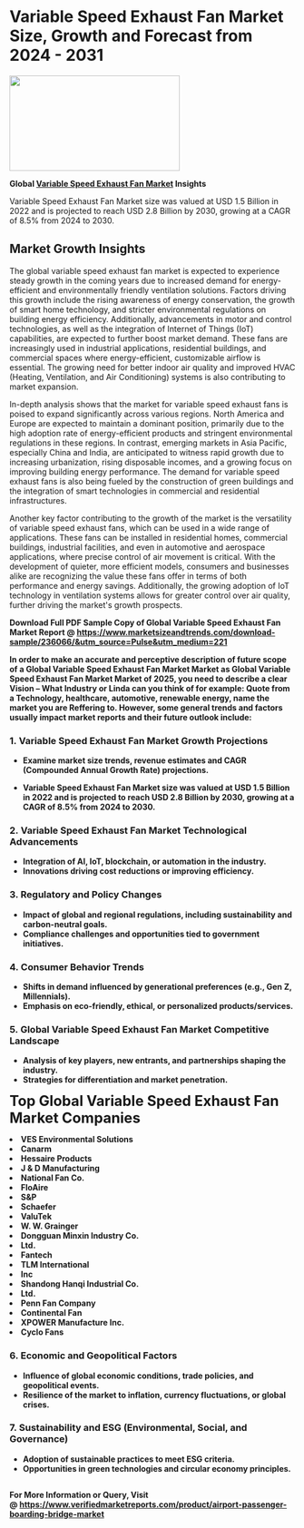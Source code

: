<H1>Variable Speed Exhaust Fan Market Size, Growth and Forecast from 2024 - 2031</H1><img class="aligncenter size-medium wp-image-584254" src="https://thirdeyenews.in/wp-content/uploads/2024/09/Global-Market-Research-300x168.jpeg" alt="" width="300" height="168" /><p><strong>Global&nbsp;<a href="https://www.marketsizeandtrends.com/download-sample/236066/&amp;utm_source=Pulse&amp;utm_medium=221">Variable Speed Exhaust Fan Market</a> Insights</strong></p><p>Variable Speed Exhaust Fan Market size was valued at USD 1.5 Billion in 2022 and is projected to reach USD 2.8 Billion by 2030, growing at a CAGR of 8.5% from 2024 to 2030.</p><p><h2>Market Growth Insights</h2> <p>The global variable speed exhaust fan market is expected to experience steady growth in the coming years due to increased demand for energy-efficient and environmentally friendly ventilation solutions. Factors driving this growth include the rising awareness of energy conservation, the growth of smart home technology, and stricter environmental regulations on building energy efficiency. Additionally, advancements in motor and control technologies, as well as the integration of Internet of Things (IoT) capabilities, are expected to further boost market demand. These fans are increasingly used in industrial applications, residential buildings, and commercial spaces where energy-efficient, customizable airflow is essential. The growing need for better indoor air quality and improved HVAC (Heating, Ventilation, and Air Conditioning) systems is also contributing to market expansion.</p> <p><strong></strong></p> <p>In-depth analysis shows that the market for variable speed exhaust fans is poised to expand significantly across various regions. North America and Europe are expected to maintain a dominant position, primarily due to the high adoption rate of energy-efficient products and stringent environmental regulations in these regions. In contrast, emerging markets in Asia Pacific, especially China and India, are anticipated to witness rapid growth due to increasing urbanization, rising disposable incomes, and a growing focus on improving building energy performance. The demand for variable speed exhaust fans is also being fueled by the construction of green buildings and the integration of smart technologies in commercial and residential infrastructures.</p> <p>Another key factor contributing to the growth of the market is the versatility of variable speed exhaust fans, which can be used in a wide range of applications. These fans can be installed in residential homes, commercial buildings, industrial facilities, and even in automotive and aerospace applications, where precise control of air movement is critical. With the development of quieter, more efficient models, consumers and businesses alike are recognizing the value these fans offer in terms of both performance and energy savings. Additionally, the growing adoption of IoT technology in ventilation systems allows for greater control over air quality, further driving the market's growth prospects.</p> <p><strong></p><p><span class=""><strong>Download Full PDF Sample Copy of Global Variable Speed Exhaust Fan Market Report</strong> @ <a href="https://www.marketsizeandtrends.com/download-sample/236066/&amp;utm_source=Pulse&amp;utm_medium=221" target="_blank">https://www.marketsizeandtrends.com/download-sample/236066/&amp;utm_source=Pulse&amp;utm_medium=221</a></span></p><p>In order to make an accurate and perceptive description of future scope of a Global&nbsp;Variable Speed Exhaust Fan Market Market as Global&nbsp;Variable Speed Exhaust Fan Market Market of 2025, you need to describe a clear Vision &ndash; What Industry or Linda can you think of for example: Quote from a Technology, healthcare, automotive, renewable energy, name the market you are Reffering to. However, some general trends and factors usually impact market reports and their future outlook include:</p><h3>1.&nbsp;<strong>Variable Speed Exhaust Fan Market Growth Projections</strong></h3><ul><li>Examine market size trends, revenue estimates and CAGR (Compounded Annual Growth Rate) projections.</li><li><p>Variable Speed Exhaust Fan Market size was valued at USD 1.5 Billion in 2022 and is projected to reach USD 2.8 Billion by 2030, growing at a CAGR of 8.5% from 2024 to 2030.</p></li></ul><h3>2.&nbsp;<strong>Variable Speed Exhaust Fan Market Technological Advancements</strong></h3><ul><li>Integration of AI, IoT, blockchain, or automation in the industry.</li><li>Innovations driving cost reductions or improving efficiency.</li></ul><h3>3.&nbsp;<strong>Regulatory and Policy Changes</strong></h3><ul><li>Impact of global and regional regulations, including sustainability and carbon-neutral goals.</li><li>Compliance challenges and opportunities tied to government initiatives.</li></ul><h3>4.&nbsp;<strong>Consumer Behavior Trends</strong></h3><ul><li>Shifts in demand influenced by generational preferences (e.g., Gen Z, Millennials).</li><li>Emphasis on eco-friendly, ethical, or personalized products/services.</li></ul><h3>5.&nbsp;<strong>Global Variable Speed Exhaust Fan Market Competitive Landscape</strong></h3><ul><li>Analysis of key players, new entrants, and partnerships shaping the industry.</li><li>Strategies for differentiation and market penetration.</li></ul><p data-pm-slice="1 1 []"><span style="color: inherit; font-family: inherit; font-size: 25px;">Top Global Variable Speed Exhaust Fan Market Companies</span></p><div class="" data-test-id=""><p><li>VES Environmental Solutions</li><li> Canarm</li><li> Hessaire Products</li><li> J & D Manufacturing</li><li> National Fan Co.</li><li> FloAire</li><li> S&P</li><li> Schaefer</li><li> ValuTek</li><li> W. W. Grainger</li><li> Dongguan Minxin Industry Co.</li><li> Ltd.</li><li> Fantech</li><li> TLM International</li><li>Inc</li><li> Shandong Hanqi Industrial Co.</li><li> Ltd.</li><li> Penn Fan Company</li><li> Continental Fan</li><li> XPOWER Manufacture Inc.</li><li> Cyclo Fans</li></p></div><h3>6.&nbsp;<strong>Economic and Geopolitical Factors</strong></h3><ul><li>Influence of global economic conditions, trade policies, and geopolitical events.</li><li>Resilience of the market to inflation, currency fluctuations, or global crises.</li></ul><h3>7.&nbsp;<strong>Sustainability and ESG (Environmental, Social, and Governance)</strong></h3><ul><li>Adoption of sustainable practices to meet ESG criteria.</li><li>Opportunities in green technologies and circular economy principles.</li></ul><h2><strong style="font-size: 14px;">For More Information or Query, Visit @&nbsp;</strong><a style="background-color: #ffffff; font-size: 14px;" href="https://www.marketsizeandtrends.com/report/variable-speed-exhaust-fan-market/" target="_blank">https://www.verifiedmarketreports.com/product/airport-passenger-boarding-bridge-market</a></h2>
